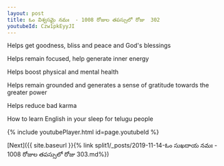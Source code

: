 ```yaml
---
layout: post
title: ఓం విశ్వసమై నమః  - 1008 రోజుల తపస్సులో రోజు  302
youtubeId: Czw1pkEyyJI
---
```

 
 
Helps get goodness, bliss and peace and God's blessings
 
Helps remain focused, help generate inner energy 
 
Helps boost physical and mental health 
 
Helps remain grounded and generates a sense of gratitude towards the greater power 
 
Helps reduce bad karma
 
How to learn English in your sleep for telugu people
 
 
 
 


{% include youtubePlayer.html id=page.youtubeId %}
 
[Next]({{ site.baseurl }}{% link split1/_posts/2019-11-14-ఓం సుఖదాయ నమః  - 1008 రోజుల తపస్సులో రోజు  303.md%})
 
